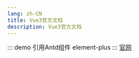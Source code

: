 ```yaml
---
lang: zh-CN
title: Vue3官方文档
description: Vue3官方文档
---
```

::: demo 引用Antd组件
element-plus
:::
<el-row>
    <el-button :icon="Search" circle />
    <el-button type="primary" :icon="Edit" circle />
    <el-button type="success" :icon="Check" circle />
    <el-button type="info" :icon="Message" circle />
    <el-button type="warning" :icon="Star" circle />
    <el-button type="danger" :icon="Delete" circle />
  </el-row>
[官网](https://element-plus.org/zh-CN/component/button.html) 